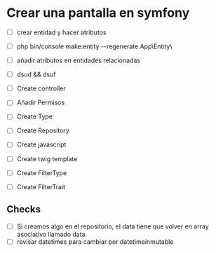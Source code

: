 # Crear una pantalla en symfony
- [ ] crear entidad y hacer atributos
- [ ] php bin/console make:entity --regenerate App\\Entity\\
- [ ] añadir atributos en entidades relacionadas
- [ ] dsud && dsuf
- [ ] Create controller
- [ ] Añadir Permisos
- [ ] Create Type
- [ ] Create Repository
- [ ] Create javascript
- [ ] Create twig template
- [ ] Create FilterType
- [ ] Create FilterTrait


## Checks
- [ ] Si creamos algo en el repositorio, el data tiene que volver en array asociativo llamado data.
- [ ] revisar datetimes para cambiar por datetimeinmutable